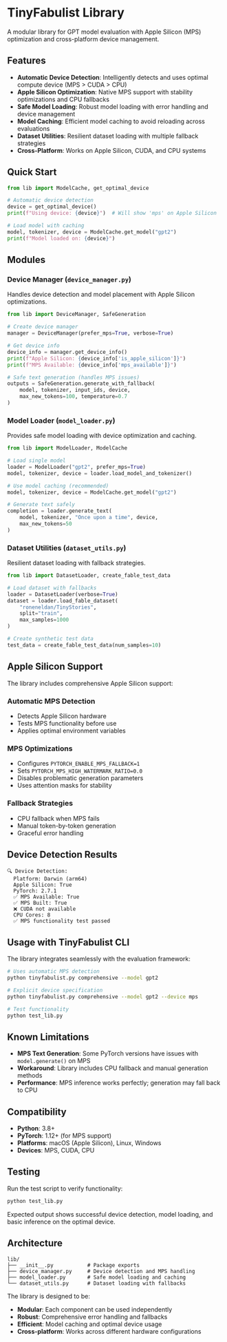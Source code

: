 # TinyFabulist Library

A modular library for GPT model evaluation with Apple Silicon (MPS) optimization and cross-platform device management.

## Features

- **Automatic Device Detection**: Intelligently detects and uses optimal compute device (MPS > CUDA > CPU)
- **Apple Silicon Optimization**: Native MPS support with stability optimizations and CPU fallbacks
- **Safe Model Loading**: Robust model loading with error handling and device management
- **Model Caching**: Efficient model caching to avoid reloading across evaluations
- **Dataset Utilities**: Resilient dataset loading with multiple fallback strategies
- **Cross-Platform**: Works on Apple Silicon, CUDA, and CPU systems

## Quick Start

```python
from lib import ModelCache, get_optimal_device

# Automatic device detection
device = get_optimal_device()
print(f"Using device: {device}")  # Will show 'mps' on Apple Silicon

# Load model with caching
model, tokenizer, device = ModelCache.get_model("gpt2")
print(f"Model loaded on: {device}")
```

## Modules

### Device Manager (`device_manager.py`)

Handles device detection and model placement with Apple Silicon optimizations.

```python
from lib import DeviceManager, SafeGeneration

# Create device manager
manager = DeviceManager(prefer_mps=True, verbose=True)

# Get device info
device_info = manager.get_device_info()
print(f"Apple Silicon: {device_info['is_apple_silicon']}")
print(f"MPS Available: {device_info['mps_available']}")

# Safe text generation (handles MPS issues)
outputs = SafeGeneration.generate_with_fallback(
    model, tokenizer, input_ids, device,
    max_new_tokens=100, temperature=0.7
)
```

### Model Loader (`model_loader.py`)

Provides safe model loading with device optimization and caching.

```python
from lib import ModelLoader, ModelCache

# Load single model
loader = ModelLoader("gpt2", prefer_mps=True)
model, tokenizer, device = loader.load_model_and_tokenizer()

# Use model caching (recommended)
model, tokenizer, device = ModelCache.get_model("gpt2")

# Generate text safely
completion = loader.generate_text(
    model, tokenizer, "Once upon a time", device,
    max_new_tokens=50
)
```

### Dataset Utilities (`dataset_utils.py`)

Resilient dataset loading with fallback strategies.

```python
from lib import DatasetLoader, create_fable_test_data

# Load dataset with fallbacks
loader = DatasetLoader(verbose=True)
dataset = loader.load_fable_dataset(
    "roneneldan/TinyStories",
    split="train",
    max_samples=1000
)

# Create synthetic test data
test_data = create_fable_test_data(num_samples=10)
```

## Apple Silicon Support

The library includes comprehensive Apple Silicon support:

### Automatic MPS Detection
- Detects Apple Silicon hardware
- Tests MPS functionality before use
- Applies optimal environment variables

### MPS Optimizations
- Configures `PYTORCH_ENABLE_MPS_FALLBACK=1`
- Sets `PYTORCH_MPS_HIGH_WATERMARK_RATIO=0.0`
- Disables problematic generation parameters
- Uses attention masks for stability

### Fallback Strategies
- CPU fallback when MPS fails
- Manual token-by-token generation
- Graceful error handling

## Device Detection Results

```
🔍 Device Detection:
  Platform: Darwin (arm64)
  Apple Silicon: True
  PyTorch: 2.7.1
  ✅ MPS Available: True
  ✅ MPS Built: True
  ❌ CUDA not available
  CPU Cores: 8
  ✅ MPS functionality test passed
```

## Usage with TinyFabulist CLI

The library integrates seamlessly with the evaluation framework:

```bash
# Uses automatic MPS detection
python tinyfabulist.py comprehensive --model gpt2

# Explicit device specification
python tinyfabulist.py comprehensive --model gpt2 --device mps

# Test functionality
python test_lib.py
```

## Known Limitations

- **MPS Text Generation**: Some PyTorch versions have issues with `model.generate()` on MPS
- **Workaround**: Library includes CPU fallback and manual generation methods
- **Performance**: MPS inference works perfectly; generation may fall back to CPU

## Compatibility

- **Python**: 3.8+
- **PyTorch**: 1.12+ (for MPS support)
- **Platforms**: macOS (Apple Silicon), Linux, Windows
- **Devices**: MPS, CUDA, CPU

## Testing

Run the test script to verify functionality:

```bash
python test_lib.py
```

Expected output shows successful device detection, model loading, and basic inference on the optimal device.

## Architecture

```
lib/
├── __init__.py           # Package exports
├── device_manager.py     # Device detection and MPS handling
├── model_loader.py       # Safe model loading and caching
└── dataset_utils.py      # Dataset loading with fallbacks
```

The library is designed to be:
- **Modular**: Each component can be used independently
- **Robust**: Comprehensive error handling and fallbacks
- **Efficient**: Model caching and optimal device usage
- **Cross-platform**: Works across different hardware configurations 